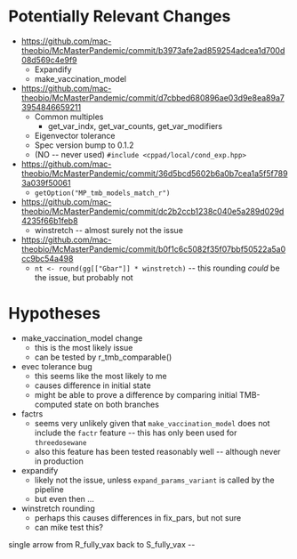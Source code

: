 # Potentially Relevant Changes

* https://github.com/mac-theobio/McMasterPandemic/commit/b3973afe2ad859254adcea1d700d08d569c4e9f9
  * Expandify
  * make_vaccination_model
* https://github.com/mac-theobio/McMasterPandemic/commit/d7cbbed680896ae03d9e8ea89a73954846659211
  * Common multiples
    * get_var_indx, get_var_counts, get_var_modifiers
  * Eigenvector tolerance
  * Spec version bump to 0.1.2
  * (NO -- never used) `#include <cppad/local/cond_exp.hpp>`
* https://github.com/mac-theobio/McMasterPandemic/commit/36d5bcd5602b6a0b7cea1a5f5f7893a039f50061
  * `getOption("MP_tmb_models_match_r")`
* https://github.com/mac-theobio/McMasterPandemic/commit/dc2b2ccb1238c040e5a289d029d4235f66b1feb8
  * winstretch -- almost surely not the issue
* https://github.com/mac-theobio/McMasterPandemic/commit/b0f1c6c5082f35f07bbf50522a5a0cc9bc54a498
  * `nt <- round(gg[["Gbar"]] * winstretch)` -- this rounding _could_ be the issue, but probably not


# Hypotheses

* make_vaccination_model change
  * this is the most likely issue
  * can be tested by r_tmb_comparable()
* evec tolerance bug
  * this seems like the most likely to me
  * causes difference in initial state
  * might be able to prove a difference by comparing initial TMB-computed state on both branches
* factrs
  * seems very unlikely given that `make_vaccination_model` does not include the `factr` feature -- this has only been used for `threedosewane`
  * also this feature has been tested reasonably well -- although never in production
* expandify
  * likely not the issue, unless `expand_params_variant` is called by the pipeline
  * but even then ...
* winstretch rounding
  * perhaps this causes differences in fix_pars, but not sure
  * can mike test this?



single arrow from R_fully_vax back to S_fully_vax -- 